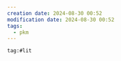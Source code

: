 ```yaml
---
creation date: 2024-08-30 00:52
modification date: 2024-08-30 00:52
tags:
  - pkm
---
```

```query 
tag:#lit
```

